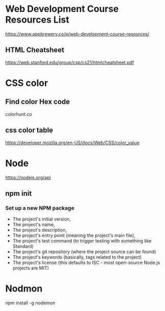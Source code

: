 # Web Development Course Resources List

https://www.appbrewery.co/p/web-development-course-resources/

## HTML Cheatsheet

https://web.stanford.edu/group/csp/cs21/htmlcheatsheet.pdf

# CSS color

## Find color Hex code

colorhunt.co

## css color table

https://developer.mozilla.org/en-US/docs/Web/CSS/color_value

# Node

https://nodejs.org/api

## npm init

### Set up a new NPM package

- The project's initial version,
- The project's name,
- The project's description,
- The project's entry point (meaning the project's main file),
- The project's test command (to trigger testing with something like Standard)
- The project's git repository (where the project source can be found)
- The project's keywords (basically, tags related to the project)
- The project's license (this defaults to ISC - most open-source Node.js projects are MIT)

# Nodmon

npm install -g nodemon

